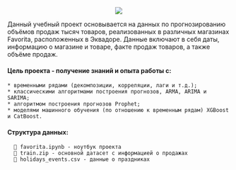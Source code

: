 <p align="center">
  <img src="https://www.favoritabananas.com/img/logo.png"/>
</p>

Данный учебный проект основывается на данных по прогнозированию объёмов продаж тысяч товаров, реализованных в различных магазинах Favorita, расположенных в Эквадоре. Данные включают в себя даты, информацию о магазине и товаре, факте продаж товаров, а также объёме продаж.

#### Цель проекта - получение знаний и опыта работы с:
    * временными рядами (декомпозиции, корреляции, лаги и т.д.);
    * классическими алгоритмами построения прогнозов, ARMA, ARIMA и SARIMA;
    * алгоритмом построения прогнозов Prophet;
    * моделями машинного обучения (по отношению к временным рядам) XGBoost и CatBoost.

#### Структура данных:

``` 
  📜 favorita.ipynb - ноутбук проекта
  📄 train.zip - основной датасет с информацией о продажах
  📄 holidays_events.csv - данные о праздниках
```
